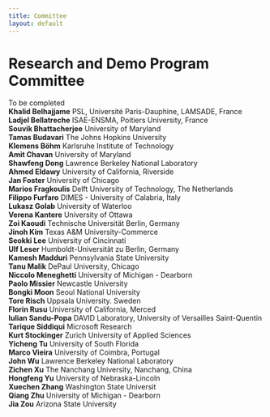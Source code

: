 ```yaml
---
title: Committee
layout: default
---
```


# Research and Demo Program Committee
To be completed<br>
**Khalid Belhajjame** PSL, Université Paris-Dauphine, LAMSADE, France<br>
**Ladjel Bellatreche** ISAE-ENSMA, Poitiers University, France<br>
**Souvik Bhattacherjee** University of Maryland<br>
**Tamas Budavari** The Johns Hopkins University<br>
**Klemens Böhm** Karlsruhe Institute of Technology<br>
**Amit Chavan** University of Maryland<br>
**Shawfeng Dong** Lawrence Berkeley National Laboratory<br>
**Ahmed Eldawy** University of California, Riverside<br>
**Jan Foster** University of Chicago<br>
**Marios Fragkoulis** Delft University of Technology, The Netherlands<br>
**Filippo Furfaro** DIMES - University of Calabria, Italy<br>
**Lukasz Golab** University of Waterloo<br>
**Verena Kantere** University of Ottawa<br>
**Zoi Kaoudi** Technische Universität Berlin, Germany<br>
**Jinoh Kim** Texas A&M University-Commerce<br>
**Seokki Lee** University of Cincinnati<br>
**Ulf Leser** Humboldt-Universität zu Berlin, Germany<br>
**Kamesh Madduri** Pennsylvania State University<br>
**Tanu Malik** DePaul University, Chicago<br>
**Niccolo Meneghetti** University of Michigan - Dearborn<br>
**Paolo Missier** Newcastle University<br>
**Bongki Moon** Seoul National University<br>
**Tore Risch** Uppsala University. Sweden<br>
**Florin Rusu** University of California, Merced<br>
**Iulian Sandu-Popa** DAVID Laboratory, University of Versailles Saint-Quentin<br>
**Tarique Siddiqui** Microsoft Research<br>
**Kurt Stockinger** Zurich University of Applied Sciences<br>
**Yicheng Tu** University of South Florida<br>
**Marco Vieira** University of Coimbra, Portugal<br>
**John Wu** Lawrence Berkeley National Laboratory<br>
**Zichen Xu** The Nanchang University, Nanchang, China<br>
**Hongfeng Yu** University of Nebraska-Lincoln<br>
**Xuechen Zhang** Washington State Universit<br>
**Qiang Zhu** University of Michigan - Dearborn<br>
**Jia Zou** Arizona State University<br>
